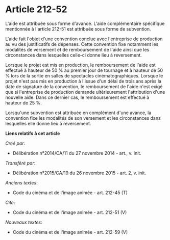 # Article 212-52

L'aide est attribuée sous forme d'avance. L'aide complémentaire spécifique mentionnée à l'article 212-51 est attribuée sous
forme de subvention. 

L'aide fait l'objet d'une convention conclue avec l'entreprise de production au vu des justificatifs de dépenses. Cette
convention fixe notamment les modalités de versement et de remboursement de l'aide ainsi que les circonstances dans
lesquelles celle-ci donne lieu à reversement. 

Lorsque le projet est mis en production, le remboursement de l'aide est effectué à hauteur de 50 % au premier jour de
tournage et à hauteur de 50 % lors de la sortie en salles de spectacles cinématographiques. Lorsque le projet n'est pas mis
en production à l'issue d'un délai de trois ans après la date de signature de la convention, le remboursement de l'aide n'est
exigé que si l'entreprise de production demande ultérieurement l'attribution d'une nouvelle aide. Dans ce dernier cas, le
remboursement est effectué à hauteur de 25 %. 

Lorsqu'une subvention est attribuée en complément d'une avance, la convention fixe les modalités de son versement et les
circonstances dans lesquelles elle donne lieu à reversement.

**Liens relatifs à cet article**

_Créé par_:

  - Délibération n°2014/CA/11 du 27 novembre 2014 - art., v. init.

_Transféré par_:

  - Délibération n°2015/CA/19 du 26 novembre 2015 - art. 2, v. init.

_Anciens textes_:

  - Code du cinéma et de l'image animée - art. 212-45 (T)

_Cite_:

  - Code du cinéma et de l'image animée - art. 212-51 (V)

_Nouveaux textes_:

  - Code du cinéma et de l'image animée - art. 212-59 (V)

